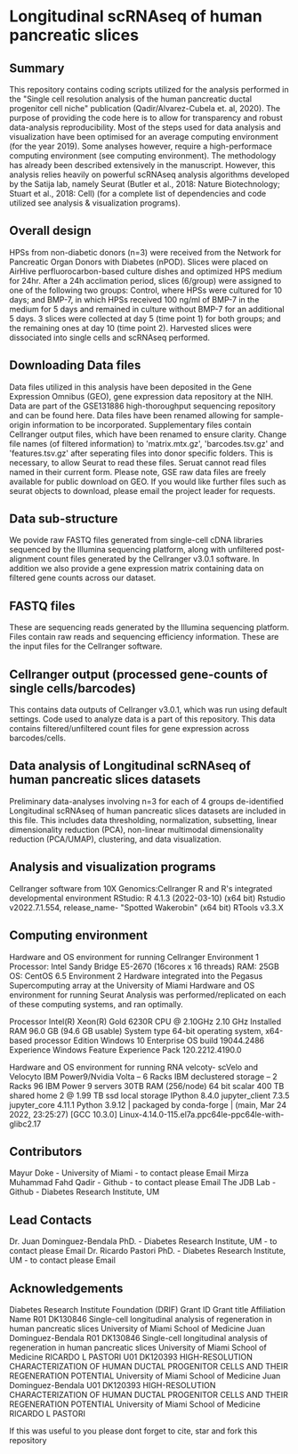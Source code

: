 # Longitudinal scRNAseq of human pancreatic slices

Summary
--------
This repository contains coding scripts utilized for the analysis performed in the "Single cell resolution analysis of the human pancreatic ductal progenitor cell niche" publication (Qadir/Alvarez-Cubela et. al, 2020). The purpose of providing the code here is to allow for transparency and robust data-analysis reproducibility. Most of the steps used for data analysis and visualization have been optimised for an average computing environment (for the year 2019). Some analyses however, require a high-performace computing environment (see computing environment). The methodology has already been described extensively in the manuscript. However, this analysis relies heavily on powerful scRNAseq analysis algorithms developed by the Satija lab, namely Seurat (Butler et al., 2018: Nature Biotechnology; Stuart et al., 2018: Cell) (for a complete list of dependencies and code utilized see analysis & visualization programs).

Overall design
----------------
HPSs from non-diabetic donors (n=3) were received from the Network for Pancreatic Organ Donors with Diabetes (nPOD). Slices were placed on AirHive perfluorocarbon-based culture dishes and optimized HPS medium for 24hr. After a 24h acclimation period, slices (6/group) were assigned to one of the following two groups: Control, where HPSs were cultured for 10 days; and BMP-7, in which HPSs received 100 ng/ml of BMP-7 in the medium for 5 days and remained in culture without BMP-7 for an additional 5 days. 3 slices were collected at day 5 (time point 1) for both groups; and the remaining ones at day 10 (time point 2). Harvested slices were dissociated into single cells and scRNAseq performed.

Downloading Data files
-----------------------------
Data files utilized in this analysis have been deposited in the Gene Expression Omnibus (GEO), gene expression data repository at the NIH. Data are part of the GSE131886 high-thoroughput sequencing repository and can be found here. Data files have been renamed allowing for sample-origin information to be incorporated. Supplementary files contain Cellranger output files, which have been renamed to ensure clarity. Change file names (of filtered information) to 'matrix.mtx.gz', 'barcodes.tsv.gz' and 'features.tsv.gz' after seperating files into donor specific folders. This is necessary, to allow Seurat to read these files. Seruat cannot read files named in their current form. Please note, GSE raw data files are freely available for public download on GEO. If you would like further files such as seurat objects to download, please email the project leader for requests.

Data sub-structure
------------------------
We povide raw FASTQ files generated from single-cell cDNA libraries sequenced by the Illumina sequencing platform, along with unfiltered post-alignment count files generated by the Cellranger v3.0.1 software. In addition we also provide a gene expression matrix containing data on filtered gene counts across our dataset.

FASTQ files
------------------
These are sequencing reads generated by the Illumina sequencing platform. Files contain raw reads and sequencing efficiency information. These are the input files for the Cellranger software.

Cellranger output (processed gene-counts of single cells/barcodes)
---------------------------------------------------
This contains data outputs of Cellranger v3.0.1, which was run using default settings. Code used to analyze data is a part of this repository. This data contains filtered/unfiltered count files for gene expression across barcodes/cells.

Data analysis of Longitudinal scRNAseq of human pancreatic slices datasets
----------------------------------------------------------------------------------------
Preliminary data-analyses involving n=3 for each of 4 groups de-identified Longitudinal scRNAseq of human pancreatic slices datasets are included in this file. This includes data thresholding, normalization, subsetting, linear dimensionality reduction (PCA), non-linear multimodal dimensionality reduction (PCA/UMAP), clustering, and data visualization.

Analysis and visualization programs
--------------------------------------------
Cellranger software from 10X Genomics:Cellranger
R and R's integrated developmental environment RStudio:
R 4.1.3 (2022-03-10) (x64 bit)
Rstudio v2022.7.1.554, release_name- "Spotted Wakerobin" (x64 bit)
RTools v3.3.X

Computing environment
-----------------------
Hardware and OS environment for running Cellranger
Environment 1
Processor: Intel Sandy Bridge E5-2670 (16cores x 16 threads)
RAM: 25GB
OS: CentOS 6.5
Environment 2
Hardware integrated into the Pegasus Supercomputing array at the University of Miami
Hardware and OS environment for running Seurat 
Analysis was performed/replicated on each of these computing systems, and ran optimally.

Processor	Intel(R) Xeon(R) Gold 6230R CPU @ 2.10GHz   2.10 GHz
Installed RAM	96.0 GB (94.6 GB usable)
System type	64-bit operating system, x64-based processor
Edition	Windows 10 Enterprise
OS build	19044.2486
Experience	Windows Feature Experience Pack 120.2212.4190.0

Hardware and OS environment for running RNA velcoty- scVelo and Velocyto
IBM Power9/Nvidia Volta – 6 Racks
IBM declustered storage – 2 Racks
96 IBM Power 9 servers
30TB RAM (256/node)
64 bit scalar
400 TB shared home
2 @ 1.99 TB ssd local storage
IPython             8.4.0
jupyter_client      7.3.5
jupyter_core        4.11.1
Python 3.9.12 | packaged by conda-forge | (main, Mar 24 2022, 23:25:27) [GCC 10.3.0]
Linux-4.14.0-115.el7a.ppc64le-ppc64le-with-glibc2.17

Contributors
------------------
Mayur Doke - University of Miami - to contact please Email
Mirza Muhammad Fahd Qadir - Github - to contact please Email
The JDB Lab - Github - Diabetes Research Institute, UM

Lead Contacts
---------------------
Dr. Juan Dominguez-Bendala PhD. - Diabetes Research Institute, UM - to contact please Email
Dr. Ricardo Pastori PhD. - Diabetes Research Institute, UM - to contact please Email

Acknowledgements
-------------------
Diabetes Research Institute Foundation (DRIF)
Grant ID	Grant title	Affiliation	Name
R01 DK130846	Single-cell longitudinal analysis of regeneration in human pancreatic slices	University of Miami School of Medicine	Juan Dominguez-Bendala
R01 DK130846	Single-cell longitudinal analysis of regeneration in human pancreatic slices	University of Miami School of Medicine	RICARDO L PASTORI
U01 DK120393	HIGH-RESOLUTION CHARACTERIZATION OF HUMAN DUCTAL PROGENITOR CELLS AND THEIR REGENERATION POTENTIAL	University of Miami School of Medicine	Juan Dominguez-Bendala
U01 DK120393	HIGH-RESOLUTION CHARACTERIZATION OF HUMAN DUCTAL PROGENITOR CELLS AND THEIR REGENERATION POTENTIAL	University of Miami School of Medicine	RICARDO L PASTORI

If this was useful to you please dont forget to cite, star and fork this repository
